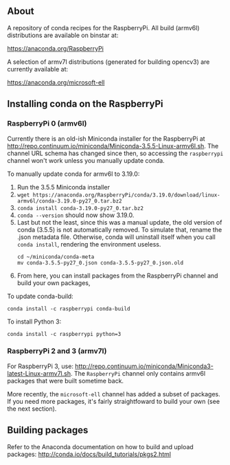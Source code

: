About
-----
A repository of conda recipes for the RaspberryPi. All build (armv6l) distributions are available on binstar at:

https://anaconda.org/RaspberryPi

A selection of armv7l distributions (generated for building opencv3) are currently available at:

https://anaconda.org/microsoft-ell

Installing conda on the RaspberryPi
-----------------------------------
### RaspberryPi 0 (armv6l)
Currently there is an old-ish Miniconda installer for the RaspberryPi at http://repo.continuum.io/miniconda/Miniconda-3.5.5-Linux-armv6l.sh. The channel URL schema has changed since then, so accessing the `raspberrypi` channel won't work unless you manually update conda. 

To manually update conda for armv6l to 3.19.0:
1. Run the 3.5.5 Miniconda installer
2. `wget https://anaconda.org/RaspberryPi/conda/3.19.0/download/linux-armv6l/conda-3.19.0-py27_0.tar.bz2`
3. `conda install conda-3.19.0-py27_0.tar.bz2`
4. `conda --version` should now show 3.19.0.
5. Last but not the least, since this was a manual update, the old version of conda (3.5.5) is not automatically removed. To simulate that, rename the .json metadata file. Otherwise, conda will uninstall itself when you call `conda install`, rendering the environment useless.
   ```
   cd ~/miniconda/conda-meta
   mv conda-3.5.5-py27_0.json conda-3.5.5-py27_0.json.old
   ```
6. From here, you can install packages from the RaspberryPi channel and build your own packages, 

To update conda-build:
```
conda install -c raspberrypi conda-build
```

To install Python 3:
```
conda install -c raspberrypi python=3
```
 
### RaspberryPi 2 and 3 (armv7l)
For RaspberryPi 3, use: http://repo.continuum.io/miniconda/Miniconda3-latest-Linux-armv7l.sh. The `RaspberryPi` channel only contains armv6l packages that were built sometime back. 

More recently, the `microsoft-ell` channel has added a subset of packages.  If you need more packages, it's fairly straightfoward to build your own (see the next section).

Building packages
-----------------
Refer to the Anaconda documentation on how to build and upload packages: http://conda.io/docs/build_tutorials/pkgs2.html
